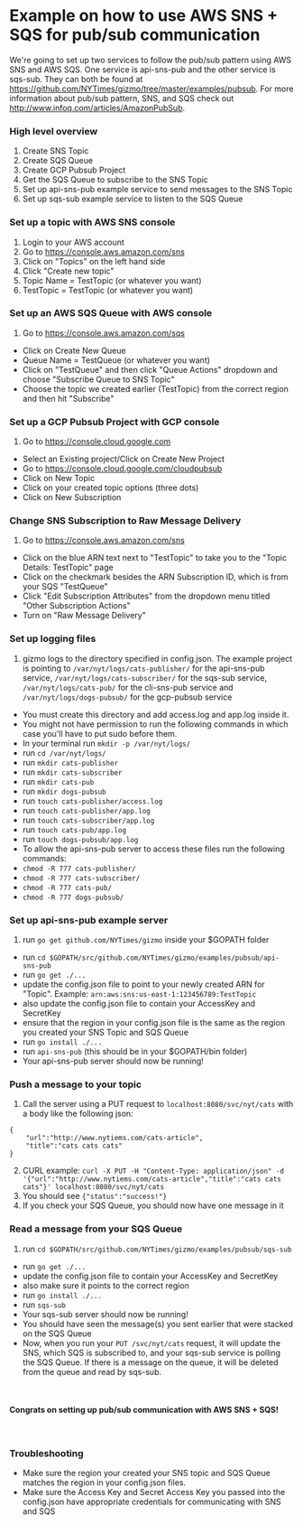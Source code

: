 # Example on how to use AWS SNS + SQS for pub/sub communication

We're going to set up two services to follow the pub/sub pattern using AWS SNS and AWS SQS.  One service is api-sns-pub and the other service is sqs-sub.  They can both be found at https://github.com/NYTimes/gizmo/tree/master/examples/pubsub. For more information about pub/sub pattern, SNS, and SQS check out http://www.infoq.com/articles/AmazonPubSub. 

### High level overview

1. Create SNS Topic 
2. Create SQS Queue
3. Create GCP Pubsub Project
4. Get the SQS Queue to subscribe to the SNS Topic
5. Set up api-sns-pub example service to send messages to the SNS Topic
6. Set up sqs-sub example service to listen to the SQS Queue

### Set up a topic with AWS SNS console
1. Login to your AWS account
2. Go to https://console.aws.amazon.com/sns
3. Click on "Topics" on the left hand side
4. Click "Create new topic" 
5. Topic Name = TestTopic  (or whatever you want)
6. TestTopic = TestTopic  (or whatever you want)

### Set up an AWS SQS Queue with AWS console 
1. Go to https://console.aws.amazon.com/sqs
*  Click on Create New Queue 
*  Queue Name = TestQueue (or whatever you want)
*  Click on "TestQueue" and then click "Queue Actions" dropdown and choose "Subscribe Queue to SNS Topic"
*  Choose the topic we created earlier (TestTopic) from the correct region and then hit "Subscribe"

### Set up a GCP Pubsub Project with GCP console
1. Go to https://console.cloud.google.com
*  Select an Existing project/Click on Create New Project
*  Go to https://console.cloud.google.com/cloudpubsub
*  Click on New Topic
*  Click on your created topic options (three dots)
*  Click on New Subscription

### Change SNS Subscription to Raw Message Delivery
1. Go to https://console.aws.amazon.com/sns
* Click on the blue ARN text next to "TestTopic" to take you to the "Topic Details: TestTopic" page
* Click on the checkmark besides the ARN Subscription ID, which is from your SQS "TestQueue"
* Click "Edit Subscription Attributes" from the dropdown menu titled "Other Subscription Actions"
* Turn on "Raw Message Delivery"

### Set up logging files
1. gizmo logs to the directory specified in config.json.  The example project is pointing to `/var/nyt/logs/cats-publisher/` for the api-sns-pub service, `/var/nyt/logs/cats-subscriber/` for the sqs-sub service, `/var/nyt/logs/cats-pub/` for the cli-sns-pub service and `/var/nyt/logs/dogs-pubsub/` for the gcp-pubsub service
* You must create this directory and add access.log and app.log inside it.
* You might not have permission to run the following commands in which case you'll have to put sudo before them.
* In your terminal run `mkdir -p /var/nyt/logs/`
* run `cd /var/nyt/logs/`
* run `mkdir cats-publisher`
* run `mkdir cats-subscriber`
* run `mkdir cats-pub`
* run `mkdir dogs-pubsub`
* run `touch cats-publisher/access.log`
* run `touch cats-publisher/app.log`
* run `touch cats-subscriber/app.log`
* run `touch cats-pub/app.log`
* run `touch dogs-pubsub/app.log`
* To allow the api-sns-pub server to access these files run the following commands:
* `chmod -R 777 cats-publisher/`
* `chmod -R 777 cats-subscriber/`
* `chmod -R 777 cats-pub/`
* `chmod -R 777 dogs-pubsub/`

### Set up api-sns-pub example server
1. run `go get github.com/NYTimes/gizmo` inside your $GOPATH folder
* run `cd $GOPATH/src/github.com/NYTimes/gizmo/examples/pubsub/api-sns-pub`
* run `go get ./...`
* update the config.json file to point to your newly created ARN for "Topic".  Example: `arn:aws:sns:us-east-1:123456789:TestTopic`
* also update the config.json file to contain your AccessKey and SecretKey
* ensure that the region in your config.json file is the same as the region you created your SNS Topic and SQS Queue 
* run `go install ./...`
* run `api-sns-pub` (this should be in your $GOPATH/bin folder)
* Your api-sns-pub server should now be running! 

### Push a message to your topic
1. Call the server using a PUT request to `localhost:8080/svc/nyt/cats` with a body like the following json:
```
{
	"url":"http://www.nytiems.com/cats-article",
	"title":"cats cats cats"
}
```
2. CURL example: `curl -X PUT -H "Content-Type: application/json" -d '{"url":"http://www.nytiems.com/cats-article","title":"cats cats cats"}' localhost:8080/svc/nyt/cats`
3. You should see `{"status":"success!"}`
4. If you check your SQS Queue, you should now have one message in it

### Read a message from your SQS Queue 
1. run `cd $GOPATH/src/github.com/NYTimes/gizmo/examples/pubsub/sqs-sub`
*  run `go get ./...`
*  update the config.json file to contain your AccessKey and SecretKey
*  also make sure it points to the correct region 
*  run `go install ./...`
*  run `sqs-sub`
*  Your sqs-sub server should now be running!  
*  You should have seen the message(s) you sent earlier that were stacked on the SQS Queue
*  Now, when you run your `PUT /svc/nyt/cats` request, it will update the SNS, which SQS is subscribed to, and your sqs-sub service is polling the SQS Queue.  If there is a message on the queue, it will be deleted from the queue and read by sqs-sub.

<br />
<h4> Congrats on setting up pub/sub communication with AWS SNS + SQS! </h4>
<br />

### Troubleshooting
* Make sure the region your created your SNS topic and SQS Queue matches the region in your config.json files.  
* Make sure the Access Key and Secret Access Key you passed into the config.json have appropriate credentials for communicating with SNS and SQS
